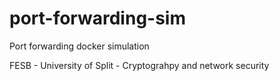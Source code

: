 # port-forwarding-sim
Port forwarding docker simulation 

FESB - University of Split - Cryptograhpy and network security
